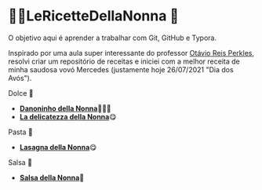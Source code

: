 # :woman_cook:LeRicetteDellaNonna :older_woman:

O objetivo aqui é aprender a trabalhar com Git, GitHub e Typora.

Inspirado por uma aula super interessante do professor [Otávio Reis Perkles](https://github.com/Perkles), resolvi criar um repositório de receitas e iniciei com a melhor receita de minha saudosa vovó Mercedes (justamente hoje 26/07/2021 "Dia dos Avós").

Dolce :cake:

* [**Danoninho della Nonna**](https://github.com/CristiamVasques/LeRicetteDellaNonna/tree/main/Ricette/DanoninhoDellaNonna.md):strawberry::banana::coconut:
* [**La delicatezza della Nonna**](https://github.com/CristiamVasques/LeRicetteDellaNonna/tree/main/Ricette/LaDelicatezzaDellaNonna.md):yum:

Pasta :spaghetti:

* [**Lasagna della Nonna**](https://github.com/CristiamVasques/LeRicetteDellaNonna/tree/main/Ricette/LasagnaDellaNonna.md):yum:

Salsa :tomato:

* [**Salsa della Nonna**](https://github.com/CristiamVasques/LeRicetteDellaNonna/tree/main/Ricette/SalsaDellaNonna.md):tomato:

  

